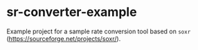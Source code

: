 # sr-converter-example

Example project for a sample rate conversion tool based on `soxr` (https://sourceforge.net/projects/soxr/).